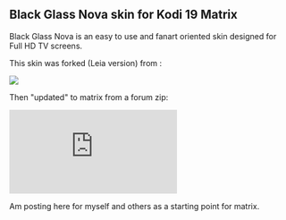 ## Black Glass Nova skin for Kodi 19 Matrix
Black Glass Nova is an easy to use and fanart oriented skin designed for Full HD TV screens.

This skin was forked (Leia version) from :

![](https://github.com/Tgxcorporation/skin.blackglassnova)

Then "updated" to matrix from a forum zip:

![](https://forum.kodi.tv/showthread.php?tid=360747)

Am posting here for myself and others as a starting point for matrix.


